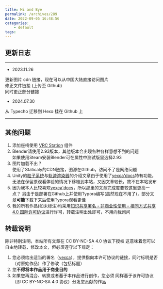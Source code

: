 ```yaml
---
title: Hi and Bye
permalink: /archives/289
date: 2022-09-05 16:48:56
categories:
    - default
tags:
---
```


## 更新日志

---

* 2023.11.26

更新图片 cdn 链接，现在可以从中国大陆直接访问图片  
修正文件链接 (上传至 Github)  
同时更正部分链接

* 2024.07.30

从 Typecho 迁移到 Hexo 挂在 Github 上

---

## 其他问题  

1. 添加座椅使用 [VRC Station](https://docs.vrchat.com/docs/vrc_station#stations-used-on-avatars) 组件
2. Blender请使用2.93版本，其他版本会出现各种各样意想不到的问题  
   如果使用Steam安装Blender可在属性中测试版里选择2.93
3. 图片加载不出？  
   使用了Staticaly的CDN链接，图源在Github，访问不了是网络问题
4. Unity的[粒子系统](https://vrchat.yexca.net/#/div/Particle_System)与[轨迹渲染器](https://vrchat.yexca.net/#/div/Trail_Renderer)的介绍文章由于使用了[yexca'docs](https://vrchat.yexca.net)特有功能，无法在保留原观看体验的情况下移植到本站，又因文章较长，故不在本站发布
5. 因为我本人比较喜欢[yexca'docs](https://vrchat.yexca.net)，所以那里的文章完成度要较这里更高一点？
   另由于是部署在Github上并使用Typora编写(虽然现在不用了)，部分文章**可能**下载下来后使用Typora观看更佳
6. 我的所有作品(如未标注)均采用[知识共享署名 - 非商业性使用 - 相同方式共享 4.0 国际许可协议](https://creativecommons.org/licenses/by-nc-sa/4.0/)进行许可，转载注明出处即可，不用向我询问

## 转载说明

除非特别注明，本站所有文章在 CC BY-NC-SA 4.0 协议下授权
这意味着您可以自由地转载，修改本文，但必须遵守以下规定：

1. 您必须给出适当的署名（[yexca](https://lit.link/yexca)），提供指向本许可协议的链接，同时标明是否（对原始作品）作了修改（包括标题）
2. 您**不得将本作品用于商业目的**
3. 如果您再混合、转换或者基于本作品进行创作，您必须
   同样基于该许可协议（即 CC BY-NC-SA 4.0 协议）分发您贡献的作品